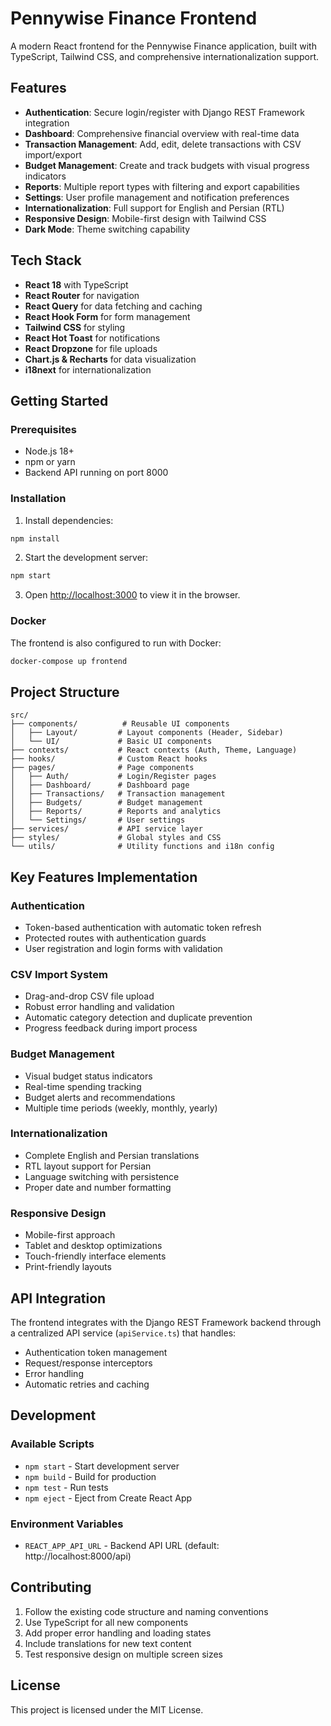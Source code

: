 # Pennywise Finance Frontend

A modern React frontend for the Pennywise Finance application, built with TypeScript, Tailwind CSS, and comprehensive internationalization support.

## Features

- **Authentication**: Secure login/register with Django REST Framework integration
- **Dashboard**: Comprehensive financial overview with real-time data
- **Transaction Management**: Add, edit, delete transactions with CSV import/export
- **Budget Management**: Create and track budgets with visual progress indicators
- **Reports**: Multiple report types with filtering and export capabilities
- **Settings**: User profile management and notification preferences
- **Internationalization**: Full support for English and Persian (RTL)
- **Responsive Design**: Mobile-first design with Tailwind CSS
- **Dark Mode**: Theme switching capability

## Tech Stack

- **React 18** with TypeScript
- **React Router** for navigation
- **React Query** for data fetching and caching
- **React Hook Form** for form management
- **Tailwind CSS** for styling
- **React Hot Toast** for notifications
- **React Dropzone** for file uploads
- **Chart.js & Recharts** for data visualization
- **i18next** for internationalization

## Getting Started

### Prerequisites

- Node.js 18+ 
- npm or yarn
- Backend API running on port 8000

### Installation

1. Install dependencies:
```bash
npm install
```

2. Start the development server:
```bash
npm start
```

3. Open [http://localhost:3000](http://localhost:3000) to view it in the browser.

### Docker

The frontend is also configured to run with Docker:

```bash
docker-compose up frontend
```

## Project Structure

```
src/
├── components/          # Reusable UI components
│   ├── Layout/         # Layout components (Header, Sidebar)
│   └── UI/             # Basic UI components
├── contexts/           # React contexts (Auth, Theme, Language)
├── hooks/              # Custom React hooks
├── pages/              # Page components
│   ├── Auth/           # Login/Register pages
│   ├── Dashboard/      # Dashboard page
│   ├── Transactions/   # Transaction management
│   ├── Budgets/        # Budget management
│   ├── Reports/        # Reports and analytics
│   └── Settings/       # User settings
├── services/           # API service layer
├── styles/             # Global styles and CSS
└── utils/              # Utility functions and i18n config
```

## Key Features Implementation

### Authentication
- Token-based authentication with automatic token refresh
- Protected routes with authentication guards
- User registration and login forms with validation

### CSV Import System
- Drag-and-drop CSV file upload
- Robust error handling and validation
- Automatic category detection and duplicate prevention
- Progress feedback during import process

### Budget Management
- Visual budget status indicators
- Real-time spending tracking
- Budget alerts and recommendations
- Multiple time periods (weekly, monthly, yearly)

### Internationalization
- Complete English and Persian translations
- RTL layout support for Persian
- Language switching with persistence
- Proper date and number formatting

### Responsive Design
- Mobile-first approach
- Tablet and desktop optimizations
- Touch-friendly interface elements
- Print-friendly layouts

## API Integration

The frontend integrates with the Django REST Framework backend through a centralized API service (`apiService.ts`) that handles:

- Authentication token management
- Request/response interceptors
- Error handling
- Automatic retries and caching

## Development

### Available Scripts

- `npm start` - Start development server
- `npm build` - Build for production
- `npm test` - Run tests
- `npm eject` - Eject from Create React App

### Environment Variables

- `REACT_APP_API_URL` - Backend API URL (default: http://localhost:8000/api)

## Contributing

1. Follow the existing code structure and naming conventions
2. Use TypeScript for all new components
3. Add proper error handling and loading states
4. Include translations for new text content
5. Test responsive design on multiple screen sizes

## License

This project is licensed under the MIT License.